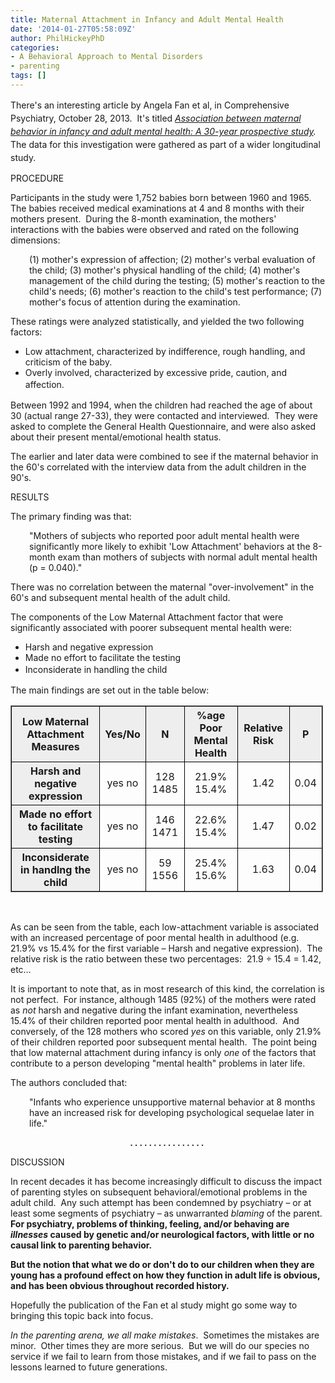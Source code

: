 ```yaml
---
title: Maternal Attachment in Infancy and Adult Mental Health
date: '2014-01-27T05:58:09Z'
author: PhilHickeyPhD
categories:
- A Behavioral Approach to Mental Disorders
- parenting
tags: []
---
```


<style><!--
table { 	border: 1px solid gray;     	border-collapse: collapse;      	width: 500px;   	cellspacing: 0; } th {     	background-color: #eee;          border: 1px solid black; }  th#blank {     	background- color: #FFF;  }  th.colOne {         width: 100px; } td {     	text-align: center;  	border: 1px solid black; } table#diagnosis th.data {         width: 120px; }
--></style><span style="line-height: 1.5em;">There's an interesting article by Angela Fan et al, in Comprehensive Psychiatry, October 28, 2013.  It's titled </span><i style="line-height: 1.5em;"><a href="http://www.ncbi.nlm.nih.gov/pubmed/24290078">Association between maternal behavior in infancy and adult mental health: A 30-year prospective study</a>.</i><span style="line-height: 1.5em;">  The data for this investigation were gathered as part of a wider longitudinal study.</span>

PROCEDURE

Participants in the study were 1,752 babies born between 1960 and 1965.  The babies received medical examinations at 4 and 8 months with their mothers present.  During the 8-month examination, the mothers' interactions with the babies were observed and rated on the following dimensions:
<p style="padding-left: 30px;">(1) mother's expression of affection;
(2) mother's verbal evaluation of the child;
(3) mother's physical handling of the child;
(4) mother's management of the child during the testing;
(5) mother's reaction to the child's needs;
(6) mother's reaction to the child's test performance;
(7) mother's focus of attention during the examination.</p>
These ratings were analyzed statistically, and yielded the two following factors:
<ul>
	<li>Low attachment, characterized by indifference, rough handling, and criticism of the baby.</li>
	<li>Overly involved, characterized by excessive pride, caution, and affection.<span style="line-height: 1.5em;"> </span></li>
</ul>
Between 1992 and 1994, when the children had reached the age of about 30 (actual range 27-33), they were contacted and interviewed.  They were asked to complete the General Health Questionnaire, and were also asked about their present mental/emotional health status.

The earlier and later data were combined to see if the maternal behavior in the 60's correlated with the interview data from the adult children in the 90's.

RESULTS

The primary finding was that:
<p style="padding-left: 30px;">"Mothers of subjects who reported poor adult mental health were significantly more likely to exhibit 'Low Attachment' behaviors at the 8-month exam than mothers of subjects with normal adult mental health (p = 0.040)."</p>
There was no correlation between the maternal "over-involvement" in the 60's and subsequent mental health of the adult child.

The components of the Low Maternal Attachment factor that were significantly associated with poorer subsequent mental health were:
<ul>
	<li>Harsh and negative expression</li>
	<li>Made no effort to facilitate the testing</li>
	<li>Inconsiderate in handling the child<span style="line-height: 1.5em;"> </span></li>
</ul>
The main findings are set out in the table below:
<table id="diagnosis" cellspacing="3">
<tbody>
<tr>
<th>Low Maternal Attachment Measures</th>
<th>Yes/No</th>
<th>N</th>
<th>%age Poor Mental Health</th>
<th>Relative Risk</th>
<th>P</th>
</tr>
<tr>
<th>Harsh and negative expression</th>
<td>yes
no</td>
<td>128 1485</td>
<td>21.9%
15.4%</td>
<td>1.42</td>
<td>0.04</td>
</tr>
<tr>
<th>Made no effort to facilitate testing</th>
<td>yes
no</td>
<td>146 1471</td>
<td>22.6%
15.4%</td>
<td>1.47</td>
<td>0.02</td>
</tr>
<tr>
<th>Inconsiderate in handlng the child</th>
<td>yes
no</td>
<td>59 1556</td>
<td>25.4%
15.6%</td>
<td>1.63</td>
<td>0.04</td>
</tr>
</tbody>
</table>
&nbsp;

As can be seen from the table, each low-attachment variable is associated with an increased percentage of poor mental health in adulthood (e.g. 21.9% vs 15.4% for the first variable – Harsh and negative expression).  The relative risk is the ratio between these two percentages:  21.9 ÷ 15.4 = 1.42, etc…

It is important to note that, as in most research of this kind, the correlation is not perfect.  For instance, although 1485 (92%) of the mothers were rated as <i>not</i> harsh and negative during the infant examination, nevertheless 15.4% of their children reported poor mental health in adulthood.  And conversely, of the 128 mothers who scored <i>yes</i> on this variable, only 21.9% of their children reported poor subsequent mental health.  The point being that low maternal attachment during infancy is only <i>one</i> of the factors that contribute to a person developing "mental health" problems in later life.

The authors concluded that:
<p style="padding-left: 30px;">"Infants who experience unsupportive maternal behavior at 8 months have an increased risk for developing psychological sequelae later in life."</p>
<p align="center"><b>. . . . . . . . . . . . . . . .</b><b> </b></p>
DISCUSSION

In recent decades it has become increasingly difficult to discuss the impact of parenting styles on subsequent behavioral/emotional problems in the adult child.  Any such attempt has been condemned by psychiatry – or at least some segments of psychiatry – as unwarranted <i>blaming</i> of the parent.  <strong>For psychiatry, problems of thinking, feeling, and/or behaving are <i>illnesses</i> caused by genetic and/or neurological factors, with little or no causal link to parenting behavior.</strong>

<strong>But the notion that what we do or don't do to our children when they are young has a profound effect on how they function in adult life is obvious, and has been obvious throughout recorded history. </strong>

Hopefully the publication of the Fan et al study might go some way to bringing this topic back into focus.

<i>In the parenting arena, we all make mistakes</i>.  Sometimes the mistakes are minor.  Other times they are more serious.  But we will do our species no service if we fail to learn from those mistakes, and if we fail to pass on the lessons learned to future generations.